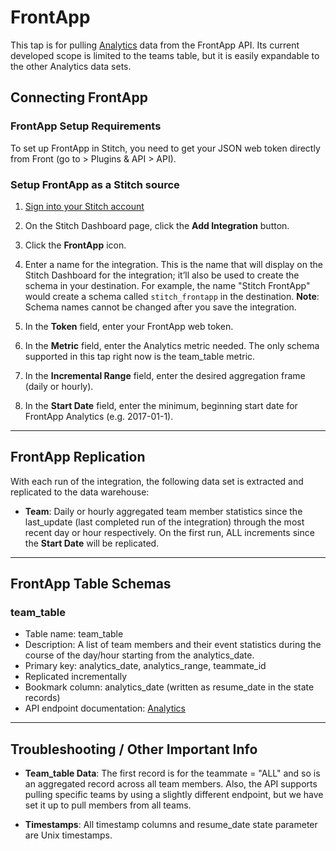 # FrontApp

This tap is for pulling [Analytics](https://dev.frontapp.com/#analytics) data from the FrontApp API. Its current developed scope is limited to the teams table, but it is easily expandable to the other Analytics data sets.

## Connecting FrontApp

### FrontApp Setup Requirements

To set up FrontApp in Stitch, you need to get your JSON web token directly from Front (go to > Plugins & API > API).

### Setup FrontApp as a Stitch source

1. [Sign into your Stitch account](https://app.stitchdata.com/)

2. On the Stitch Dashboard page, click the **Add Integration** button.

3. Click the **FrontApp** icon.

4. Enter a name for the integration. This is the name that will display on the Stitch Dashboard for the integration; it’ll also be used to create the schema in your destination. For example, the name "Stitch FrontApp" would create a schema called `stitch_frontapp` in the destination. **Note**: Schema names cannot be changed after you save the integration.

5. In the **Token** field, enter your FrontApp web token.

6. In the **Metric** field, enter the Analytics metric needed.  The only schema supported in this tap right now is the team_table metric.

7. In the **Incremental Range** field, enter the desired aggregation frame (daily or hourly).

8. In the **Start Date** field, enter the minimum, beginning start date for FrontApp Analytics (e.g. 2017-01-1).

---

## FrontApp Replication

With each run of the integration, the following data set is extracted and replicated to the data warehouse:

- **Team**: Daily or hourly aggregated team member statistics since the last_update (last completed run of the integration) through the most recent day or hour respectively. On the first run, ALL increments since the **Start Date** will be replicated.

---

## FrontApp Table Schemas

### team_table

- Table name: team_table 
- Description: A list of team members and their event statistics during the course of the day/hour starting from the analytics_date.
- Primary key: analytics_date, analytics_range, teammate_id
- Replicated incrementally
- Bookmark column: analytics_date (written as resume_date in the state records)
- API endpoint documentation: [Analytics](https://dev.frontapp.com/#analytics)

---

## Troubleshooting / Other Important Info

- **Team_table Data**: The first record is for the teammate = "ALL" and so is an aggregated record across all team members.  Also, the API supports pulling specific teams by using a slightly different endpoint, but we have set it up to pull members from all teams.

- **Timestamps**: All timestamp columns and resume_date state parameter are Unix timestamps.
